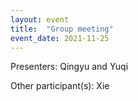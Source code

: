 ```yaml
---
layout: event
title:  "Group meeting"
event_date: 2021-11-25
---
```


Presenters: Qingyu and Yuqi

Other participant(s): Xie
